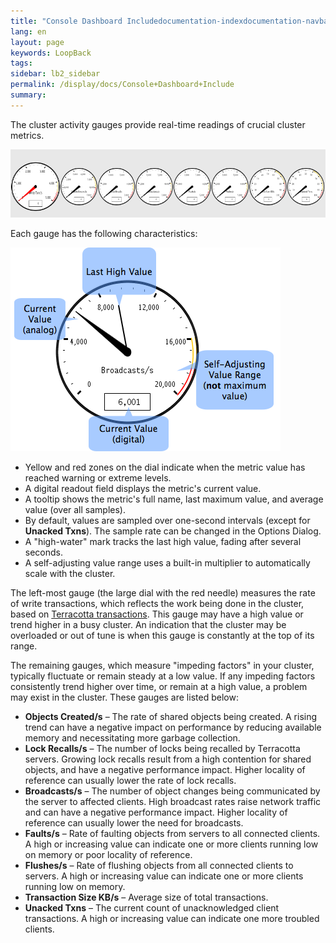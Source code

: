 ```yaml
---
title: "Console Dashboard Includedocumentation-indexdocumentation-navbarHeaderBasicexamapp-navbardsoCaveat_includeHome"
lang: en
layout: page
keywords: LoopBack
tags:
sidebar: lb2_sidebar
permalink: /display/docs/Console+Dashboard+Include
summary:
---
```


The cluster activity gauges provide real-time readings of crucial cluster metrics.

![gauge](images/19955807.png)

Each gauge has the following characteristics:

![gauge](images/19955817.png)

*   Yellow and red zones on the dial indicate when the metric value has reached warning or extreme levels.
*   A digital readout field displays the metric's current value.
*   A tooltip shows the metric's full name, last maximum value, and average value (over all samples).
*   By default, values are sampled over one-second intervals (except for **Unacked Txns**). The sample rate can be changed in the Options Dialog.
*   A "high-water" mark tracks the last high value, fading after several seconds.
*   A self-adjusting value range uses a built-in multiplier to automatically scale with the cluster.

The left-most gauge (the large dial with the red needle) measures the rate of write transactions, which reflects the work being done in the cluster, based on [Terracotta transactions](Concept+and+Architecture+Guide). 
This gauge may have a high value or trend higher in a busy cluster. An indication that the cluster may be overloaded or out of tune is when this gauge is constantly at the top of its range.

The remaining gauges, which measure "impeding factors" in your cluster, typically fluctuate or remain steady at a low value. If any impeding factors consistently trend higher over time, or remain at a high value, a problem may exist in the cluster. These gauges are listed below:

*   **Objects Created/s** – The rate of shared objects being created. A rising trend can have a negative impact on performance by reducing available memory and necessitating more garbage collection.
*   **Lock Recalls/s** – The number of locks being recalled by Terracotta servers. Growing lock recalls result from a high contention for shared objects, and have a negative performance impact. Higher locality of reference can usually lower the rate of lock recalls.
*   **Broadcasts/s** – The number of object changes being communicated by the server to affected clients. High broadcast rates raise network traffic and can have a negative performance impact. Higher locality of reference can usually lower the need for broadcasts.
*   **Faults/s** – Rate of faulting objects from servers to all connected clients. A high or increasing value can indicate one or more clients running low on memory or poor locality of reference.
*   **Flushes/s** – Rate of flushing objects from all connected clients to servers. A high or increasing value can indicate one or more clients running low on memory.
*   **Transaction Size KB/s** – Average size of total transactions.
*   **Unacked Txns** – The current count of unacknowledged client transactions. A high or increasing value can indicate one more troubled clients.